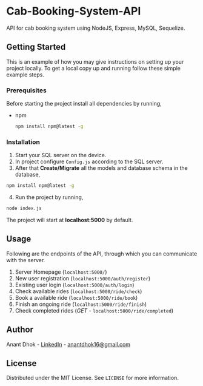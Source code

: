 # Cab-Booking-System-API

API for cab booking system using NodeJS, Express, MySQL, Sequelize.


## Getting Started

This is an example of how you may give instructions on setting up your project locally.
To get a local copy up and running follow these simple example steps.


### Prerequisites

Before starting the project install all dependencies by running,
* npm
  ```sh
  npm install npm@latest -g
  ```
  

### Installation
  
1. Start your SQL server on the device.
2. In project configure `Config.js` according to the SQL server.
3. After that **Create/Migrate** all the models and database schema in the database, 
  ```sh
  npm install npm@latest -g
  ```
4. Run the project by running, 
  ```sh
  node index.js
  ```
The project will start at **localhost:5000** by default.
  
  
## Usage

Following are the endpoints of the API, through which you can communicate with the server.

1. Server Homepage (`localhost:5000/`)
2. New user registration (`localhost:5000/auth/register`)
3. Existing user login (`localhost:5000/auth/login`)
4. Check available rides (`localhost:5000/ride/check`)
5. Book a available ride (`localhost:5000/ride/book`)
6. Finish an ongoing ride (`localhost:5000/ride/finish`)
7. Check completed rides (*GET* - `localhost:5000/ride/completed`)
  
## Author

Anant Dhok - [LinkedIn](https://www.linkedin.com/in/anantdhok-444701/) - anantdhok16@gmail.com


## License

Distributed under the MIT License. See `LICENSE` for more information.
